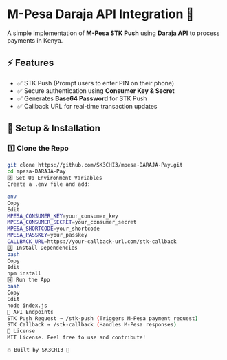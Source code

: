 # M-Pesa Daraja API Integration 🚀  

A simple implementation of **M-Pesa STK Push** using **Daraja API** to process payments in Kenya.  

## ⚡ Features  
- ✅ STK Push (Prompt users to enter PIN on their phone)  
- ✅ Secure authentication using **Consumer Key & Secret**  
- ✅ Generates **Base64 Password** for STK Push  
- ✅ Callback URL for real-time transaction updates  

## 🔧 Setup & Installation  

### 1️⃣ Clone the Repo  
```bash
git clone https://github.com/SK3CHI3/mpesa-DARAJA-Pay.git
cd mpesa-DARAJA-Pay
2️⃣ Set Up Environment Variables
Create a .env file and add:

env
Copy
Edit
MPESA_CONSUMER_KEY=your_consumer_key
MPESA_CONSUMER_SECRET=your_consumer_secret
MPESA_SHORTCODE=your_shortcode
MPESA_PASSKEY=your_passkey
CALLBACK_URL=https://your-callback-url.com/stk-callback
3️⃣ Install Dependencies
bash
Copy
Edit
npm install
4️⃣ Run the App
bash
Copy
Edit
node index.js
📌 API Endpoints
STK Push Request → /stk-push (Triggers M-Pesa payment request)
STK Callback → /stk-callback (Handles M-Pesa responses)
📜 License
MIT License. Feel free to use and contribute!

🔥 Built by SK3CHI3 🚀

